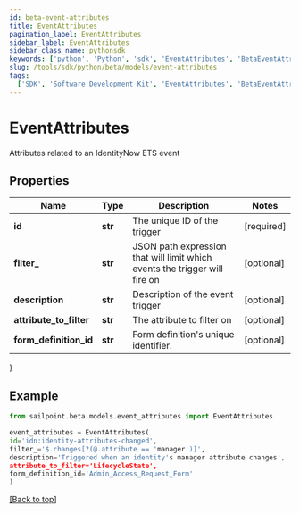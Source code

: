 ```yaml
---
id: beta-event-attributes
title: EventAttributes
pagination_label: EventAttributes
sidebar_label: EventAttributes
sidebar_class_name: pythonsdk
keywords: ['python', 'Python', 'sdk', 'EventAttributes', 'BetaEventAttributes']
slug: /tools/sdk/python/beta/models/event-attributes
tags:
  ['SDK', 'Software Development Kit', 'EventAttributes', 'BetaEventAttributes']
---
```


# EventAttributes

Attributes related to an IdentityNow ETS event

## Properties

| Name | Type | Description | Notes |
| --- | --- | --- | --- |
| **id** | **str** | The unique ID of the trigger | [required] |
| **filter\_** | **str** | JSON path expression that will limit which events the trigger will fire on | [optional] |
| **description** | **str** | Description of the event trigger | [optional] |
| **attribute_to_filter** | **str** | The attribute to filter on | [optional] |
| **form_definition_id** | **str** | Form definition's unique identifier. | [optional] |

}

## Example

```python
from sailpoint.beta.models.event_attributes import EventAttributes

event_attributes = EventAttributes(
id='idn:identity-attributes-changed',
filter_='$.changes[?(@.attribute == 'manager')]',
description='Triggered when an identity's manager attribute changes',
attribute_to_filter='LifecycleState',
form_definition_id='Admin_Access_Request_Form'
)

```

[[Back to top]](#)

